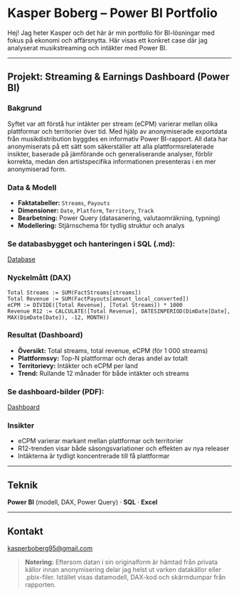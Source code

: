 # Kasper Boberg – Power BI Portfolio

Hej! Jag heter Kasper och det här är min portfolio för BI-lösningar med fokus på ekonomi och affärsnytta. Här visas ett konkret case där jag analyserat musikstreaming och intäkter med Power BI. 

---

## Projekt: Streaming & Earnings Dashboard (Power BI)

### Bakgrund
Syftet var att förstå hur intäkter per stream (eCPM) varierar mellan olika plattformar och territorier över tid. Med hjälp av anonymiserade exportdata från musikdistribution byggdes en informativ Power BI-rapport. All data har anonymiserats på ett sätt som säkerställer att alla plattformsrelaterade insikter, baserade på jämförande och generaliserande analyser, förblir korrekta, medan den artistspecifika informationen presenteras i en mer anonymiserad form. 

### Data & Modell
- **Faktatabeller:** `Streams`, `Payouts`
- **Dimensioner:** `Date`, `Platform`, `Territory`, `Track`
- **Bearbetning:** Power Query (datasanering, valutaomräkning, typning)
- **Modellering:** Stjärnschema för tydlig struktur och analys

### Se databasbygget och hanteringen i SQL (.md): 
[Database](Power-BI-Portfolio/Streaming-Data-Dashboard/Database/img_readme.md)

### Nyckelmått (DAX)
```DAX
Total Streams := SUM(FactStreams[streams])
Total Revenue := SUM(FactPayouts[amount_local_converted])
eCPM := DIVIDE([Total Revenue], [Total Streams]) * 1000
Revenue R12 := CALCULATE([Total Revenue], DATESINPERIOD(DimDate[Date], MAX(DimDate[Date]), -12, MONTH))
```

### Resultat (Dashboard)
- **Översikt:** Total streams, total revenue, eCPM (för 1 000 streams)
- **Plattformsvy:** Top-N plattformar och deras andel av totalt
- **Territorievy:** Intäkter och eCPM per land
- **Trend:** Rullande 12 månader för både intäkter och streams

### Se dashboard-bilder (PDF): 
[Dashboard](Power-BI-Portfolio/Streaming-Data-Dashboard/Power-BI/Streaming_Data_Project.pdf)

### Insikter
- eCPM varierar markant mellan plattformar och territorier
- R12-trenden visar både säsongsvariationer och effekten av nya releaser
- Intäkterna är tydligt koncentrerade till få plattformar

---

## Teknik
**Power BI** (modell, DAX, Power Query) · **SQL** · **Excel**

---

## Kontakt
kasperboberg95@gmail.com

> **Notering:** Eftersom datan i sin originalform är hämtad från privata källor innan anonymisering delar jag helst ut varken datakällor eller .pbix-filer. Istället visas datamodell, DAX-kod och skärmdumpar från rapporten.
